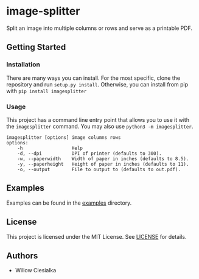 # image-splitter
Split an image into multiple columns or rows and serve as a printable PDF.

## Getting Started

### Installation

There are many ways you can install. For the most specific, clone the repository and run `setup.py install`. Otherwise, you can install from pip with `pip install imagesplitter`

### Usage

This project has a command line entry point that allows you to use it with the `imagesplitter` command. You may also use `python3 -m imagesplitter`.

```
imagesplitter [options] image columns rows
options:
    -h                  Help
    -d, --dpi           DPI of printer (defaults to 300).
    -w, --paperwidth    Width of paper in inches (defaults to 8.5).
    -y, --paperheight   Height of paper in inches (defaults to 11).
    -o, --output        File to output to (defaults to out.pdf).
```

## Examples

Examples can be found in the [examples](examples) directory.

## License

This project is licensed under the MIT License. See [LICENSE](LICENSE) for details.

## Authors

* Willow Ciesialka
